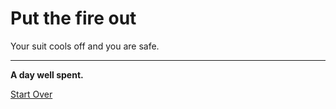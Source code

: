 # Put the fire out

Your suit cools off and you are safe.

---

**A day well spent.**

[Start Over](../breakingnews.md)

